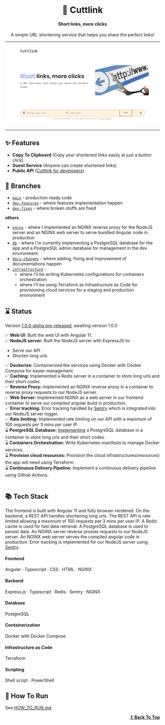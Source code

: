 <h1 id="header" align="center"> 🔗 Cuttlink </h1>

<h4 align="center">Short links, more clicks</h4>

<p align="center">A simple URL shortening service that helps you share the perfect links!</p>

---

<p align="center"><img width="auto" alt="cuttlink-preview-img" src="./assets/cuttlink.png" /></p>

---

## ✨ Features

- **Copy To Clipboard** (Copy your shortened links easily at just a button click)
- **Guest Service** (Anyone can create shortened links)
- **Public API** ([Cuttlink for developers](./server/API_DOC.md))

## 🌴 Branches

- [`main`](https://github.com/danBamikiya/cuttlink/tree/main) - production ready code
- [`dev-features`](https://github.com/danBamikiya/cuttlink/tree/dev-features) - where features implementation happen
- [`dev-fixes`](https://github.com/danBamikiya/cuttlink/tree/dev-fixes) - where broken stuffs are fixed

**others**

- [`nginx`](https://github.com/danBamikiya/cuttlink/tree/nginx) - where I implemented an NGINX reverse proxy for the NodeJS server and an NGINX web server to serve bundled Angular code in production
- [`db`](https://github.com/danBamikiya/cuttlink/tree/db) - where I'm currently implementing a PostgreSQL database for the app and a PostgreSQL admin database for management in the dev environment
- [`docs-changes`](https://github.com/danBamikiya/cuttlink/tree/docs-changes) - where adding, fixing and improvement of documentations happen
- [`infrastructure`](https://github.com/danBamikiya/cuttlink/tree/dev-fixes) -
  - where I'll be writing Kubernetes configurations for containers orchestration
  - where I'll be using Terraform as Infrastructure as Code for provisioning cloud services for a staging and production environment

## ⌛ Status

Version [1.0.0-alpha pre-released](https://github.com/danBamikiya/cuttlink/releases), awaiting version 1.0.0

✅ **Web UI:** Built the web UI with Angular 11. <br />
✅ **NodeJS server:** Built the NodeJS server with ExpressJS to:

- Serve our API
- Shorten long urls

✅ **Dockerize:** Containerized the services using Docker with Docker Compose for easier management. <br />
✅ **Caching:** Implemented a Redis server in a container to store long urls and their short codes. <br />
✅ **Reverse Proxy:** Implemented an NGINX reverse proxy in a container to reverse proxy requests to our NodeJS server. <br />
✅ **Web Server:** Implemented NGINX as a web server in our frontend container to serve our compiled angular build in production. <br />
✅ **Error tracking:** Error tracking handled by [Sentry](https://sentry.io/welcome/) which is integrated into our NodeJS server logger. <br />
✅ **Rate limiting:** Implemented rate limiting on our API with a maximum of 100 requests per 3 mins per user IP. <br />
⌛️ **PostgreSQL Database:** [Implementing](https://github.com/danBamikiya/cuttlink/tree/db) a PostgreSQL database in a container to store long urls and their short codes. <br />
⌛️ **Containers Orchestration:** Write Kubernetes manifests to manage Docker services. <br />
⌛️ **Provision cloud resources:** Provision the cloud infrastructures(resources) the app will need using Terraform. <br />
⌛️ **Continuous Delivery Pipeline:** Implement a continuous delivery pipeline using Github Actions. <br /><br />

## 📚 Tech Stack

The frontend is built with Angular 11 and fully browser rendered. On the backend, a REST API handles shortening long urls. The REST API is rate limited allowing a maximum of 100 requests per 3 mins per user IP. A Redis cache is used for fast data retrieval. A PostgreSQL database is used to persist data.
An NGINX server reverse proxies requests to our NodeJS server. An NGINX web server serves the compiled angular code in production.
Error tracking is implemented for our NodeJS server using [Sentry](https://sentry.io/welcome/).

#### Frontend

Angular · Typescript · CSS · HTML · NGINX

#### Backend

Express.js · Typescript · Redis · Sentry · NGINX

#### Database

PostgreSQL

#### Containerization

Docker with Docker Compose

#### Infrastructure as Code

Terraform

#### Scripting

Shell script · PowerShell

## 🚴 How To Run

See [HOW_TO_RUN.md](./HOW_TO_RUN.md)

<div align="right">
  <b><a href="#header">↥ Back To Top</a></b>
</div>
